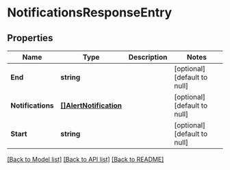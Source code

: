# NotificationsResponseEntry

## Properties
| Name              | Type                                            | Description | Notes                        |
| ----------------- | ----------------------------------------------- | ----------- | ---------------------------- |
| **End**           | **string**                                      |             | [optional] [default to null] |
| **Notifications** | [**[]AlertNotification**](AlertNotification.md) |             | [optional] [default to null] |
| **Start**         | **string**                                      |             | [optional] [default to null] |

[[Back to Model list]](../README.md#documentation-for-models) [[Back to API list]](../README.md#documentation-for-api-endpoints) [[Back to README]](../README.md)
